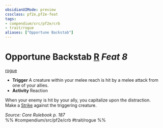 ```yaml
---
obsidianUIMode: preview
cssclass: pf2e,pf2e-feat
tags:
- compendium/src/pf2e/crb
- trait/rogue
aliases: ["Opportune Backstab"]
---
```

# Opportune Backstab  [R](chapter-9-playing-the-game.md#Actions "Reaction") *Feat 8*  
[rogue](Reference/Rules/Traits/rogue.md "Rogue Class Trait")  

- **Trigger** A creature within your melee reach is hit by a melee attack from one of your allies.
- **Activity** Reaction

When your enemy is hit by your ally, you capitalize upon the distraction. Make a [Strike](strike.md) against the triggering creature.

*Source: Core Rulebook p. 187*  
%% #compendium/src/pf2e/crb #trait/rogue %%